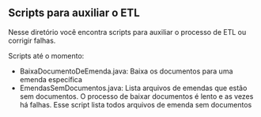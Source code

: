 Scripts para auxiliar o ETL
--


Nesse diretório você encontra scripts para auxiliar o processo de ETL ou corrigir falhas. 

Scripts até o momento:

* BaixaDocumentoDeEmenda.java: Baixa os documentos para uma emenda específica
* EmendasSemDocumentos.java: Lista arquivos de emendas que estão sem documentos. O processo de baixar documentos é lento e as vezes há falhas. Esse script lista todos arquivos de emenda sem documentos
